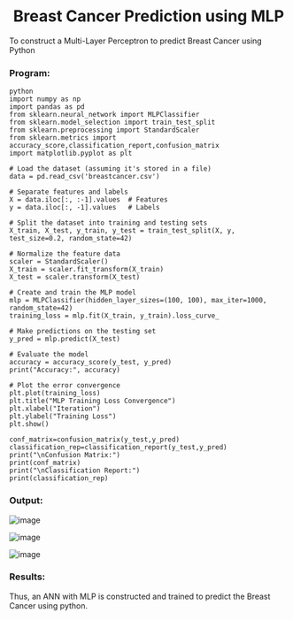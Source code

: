 <H1 ALIGN =CENTER> Breast Cancer Prediction using MLP</H1>
To construct a  Multi-Layer Perceptron to predict Breast Cancer using Python
<H3>Program: </H3>

```
python
import numpy as np
import pandas as pd
from sklearn.neural_network import MLPClassifier
from sklearn.model_selection import train_test_split
from sklearn.preprocessing import StandardScaler
from sklearn.metrics import accuracy_score,classification_report,confusion_matrix
import matplotlib.pyplot as plt

# Load the dataset (assuming it's stored in a file)
data = pd.read_csv('breastcancer.csv')

# Separate features and labels
X = data.iloc[:, :-1].values  # Features
y = data.iloc[:, -1].values   # Labels

# Split the dataset into training and testing sets
X_train, X_test, y_train, y_test = train_test_split(X, y, test_size=0.2, random_state=42)

# Normalize the feature data
scaler = StandardScaler()
X_train = scaler.fit_transform(X_train)
X_test = scaler.transform(X_test)

# Create and train the MLP model
mlp = MLPClassifier(hidden_layer_sizes=(100, 100), max_iter=1000, random_state=42)
training_loss = mlp.fit(X_train, y_train).loss_curve_

# Make predictions on the testing set
y_pred = mlp.predict(X_test)

# Evaluate the model
accuracy = accuracy_score(y_test, y_pred)
print("Accuracy:", accuracy)

# Plot the error convergence
plt.plot(training_loss)
plt.title("MLP Training Loss Convergence")
plt.xlabel("Iteration")
plt.ylabel("Training Loss")
plt.show()

conf_matrix=confusion_matrix(y_test,y_pred)
classification_rep=classification_report(y_test,y_pred)
print("\nConfusion Matrix:")
print(conf_matrix)
print("\nClassification Report:")
print(classification_rep)
```

<H3>Output:</H3>

![image](https://github.com/DHARINIPV/EX-6-NN/assets/119400845/f49259a9-1e5e-41ed-a9f6-4089890f66ec)

![image](https://github.com/DHARINIPV/EX-6-NN/assets/119400845/4e0b3637-72ce-4ccf-88dc-cd667b894df9)

![image](https://github.com/DHARINIPV/EX-6-NN/assets/119400845/36dd3cbe-a7af-4bdd-9ed5-95aa32a51a69)

<H3>Results:</H3>
Thus, an ANN with MLP is constructed and trained to predict the Breast Cancer using python.
